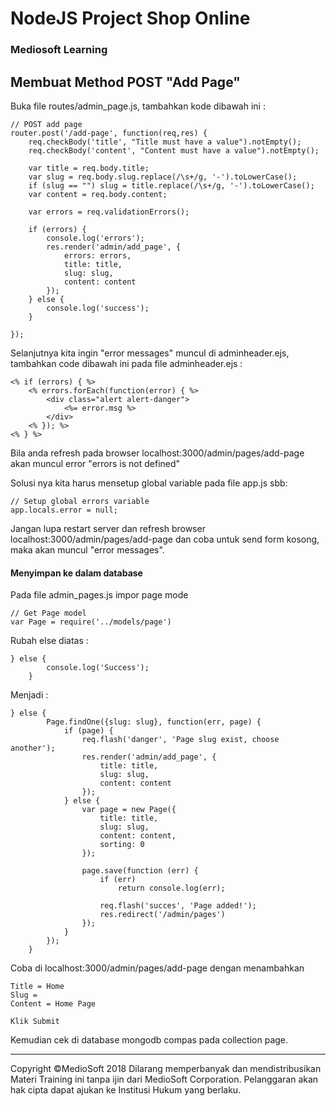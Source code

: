 # NodeJS Project Shop Online

### Mediosoft Learning

## Membuat Method POST "Add Page"

Buka file routes/admin_page.js, tambahkan kode dibawah ini :

	// POST add page
	router.post('/add-page', function(req,res) {
		req.checkBody('title', "Title must have a value").notEmpty();
		req.checkBody('content', "Content must have a value").notEmpty();
		
		var title = req.body.title;
		var slug = req.body.slug.replace(/\s+/g, '-').toLowerCase();
		if (slug == "") slug = title.replace(/\s+/g, '-').toLowerCase();
		var content = req.body.content;
		
		var errors = req.validationErrors();
		
		if (errors) {
			console.log('errors');
			res.render('admin/add_page', {
				errors: errors,
				title: title,
				slug: slug,
				content: content
			});
		} else {
			console.log('success');
		}
		
	});
	
Selanjutnya kita ingin "error messages" muncul di adminheader.ejs, tambahkan code dibawah ini pada file adminheader.ejs :

	<% if (errors) { %>
		<% errors.forEach(function(error) { %>
			<div class="alert alert-danger">
				<%= error.msg %>
			</div>
		<% }); %>
	<% } %>	

Bila anda refresh pada browser localhost:3000/admin/pages/add-page akan muncul error "errors is not defined"

Solusi nya kita harus mensetup global variable pada file app.js sbb:

	// Setup global errors variable
	app.locals.error = null;

Jangan lupa restart server dan refresh browser localhost:3000/admin/pages/add-page dan coba untuk send form kosong, maka akan muncul "error messages".

#### Menyimpan ke dalam database

Pada file admin_pages.js impor page mode

	// Get Page model
	var Page = require('../models/page')

Rubah else diatas :

	} else {
			console.log('Success');
		}
		
Menjadi :

	} else {
			Page.findOne({slug: slug}, function(err, page) {
				if (page) {
					req.flash('danger', 'Page slug exist, choose another');
					res.render('admin/add_page', {
						title: title,
						slug: slug,
						content: content
					});
				} else {
					var page = new Page({
						title: title,
						slug: slug,
						content: content,
						sorting: 0
					});
					
					page.save(function (err) {
						if (err)
							return console.log(err);
							
						req.flash('succes', 'Page added!');
						res.redirect('/admin/pages')
					});
				}
			});
		}

Coba di localhost:3000/admin/pages/add-page dengan menambahkan 

	Title = Home
	Slug = 
	Content = Home Page
	
	Klik Submit
	
Kemudian cek di database mongodb compas pada collection page.	

































---
Copyright &copy;MedioSoft 2018 
Dilarang memperbanyak dan mendistribusikan Materi Training ini tanpa ijin dari MedioSoft Corporation. Pelanggaran akan hak cipta dapat ajukan ke Institusi Hukum yang berlaku.